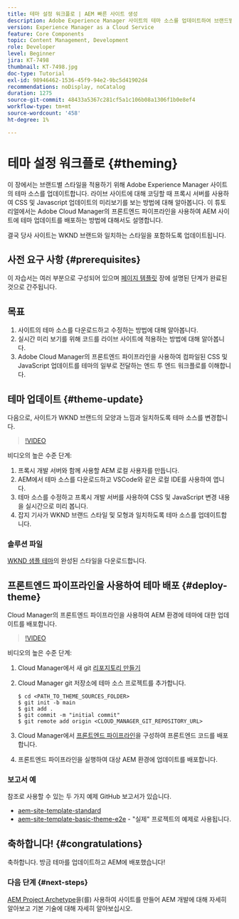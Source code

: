 ```yaml
---
title: 테마 설정 워크플로 | AEM 빠른 사이트 생성
description: Adobe Experience Manager 사이트의 테마 소스를 업데이트하여 브랜드별 스타일을 적용하는 방법에 대해 알아봅니다. 프록시 서버를 사용하여 CSS 및 Javascript 업데이트의 실시간 미리 보기를 보는 방법에 대해 알아봅니다. 이 튜토리얼에서는 Adobe Cloud Manager의 프론트엔드 파이프라인을 사용하여 AEM 사이트에 테마 업데이트를 배포하는 방법에 대해서도 설명합니다.
version: Experience Manager as a Cloud Service
feature: Core Components
topic: Content Management, Development
role: Developer
level: Beginner
jira: KT-7498
thumbnail: KT-7498.jpg
doc-type: Tutorial
exl-id: 98946462-1536-45f9-94e2-9bc5d41902d4
recommendations: noDisplay, noCatalog
duration: 1275
source-git-commit: 48433a5367c281cf5a1c106b08a1306f1b0e8ef4
workflow-type: tm+mt
source-wordcount: '458'
ht-degree: 1%

---
```


# 테마 설정 워크플로 {#theming}

이 장에서는 브랜드별 스타일을 적용하기 위해 Adobe Experience Manager 사이트의 테마 소스를 업데이트합니다. 라이브 사이트에 대해 코딩할 때 프록시 서버를 사용하여 CSS 및 Javascript 업데이트의 미리보기를 보는 방법에 대해 알아봅니다. 이 튜토리얼에서는 Adobe Cloud Manager의 프론트엔드 파이프라인을 사용하여 AEM 사이트에 테마 업데이트를 배포하는 방법에 대해서도 설명합니다.

결국 당사 사이트는 WKND 브랜드와 일치하는 스타일을 포함하도록 업데이트됩니다.

## 사전 요구 사항 {#prerequisites}

이 자습서는 여러 부분으로 구성되어 있으며 [페이지 템플릿](./page-templates.md) 장에 설명된 단계가 완료된 것으로 간주됩니다.

## 목표

1. 사이트의 테마 소스를 다운로드하고 수정하는 방법에 대해 알아봅니다.
1. 실시간 미리 보기를 위해 코드를 라이브 사이트에 적용하는 방법에 대해 알아봅니다.
1. Adobe Cloud Manager의 프론트엔드 파이프라인을 사용하여 컴파일된 CSS 및 JavaScript 업데이트를 테마의 일부로 전달하는 엔드 투 엔드 워크플로를 이해합니다.

## 테마 업데이트 {#theme-update}

다음으로, 사이트가 WKND 브랜드의 모양과 느낌과 일치하도록 테마 소스를 변경합니다.

>[!VIDEO](https://video.tv.adobe.com/v/3453627?quality=12&learn=on&captions=kor)

비디오의 높은 수준 단계:

1. 프록시 개발 서버와 함께 사용할 AEM 로컬 사용자를 만듭니다.
1. AEM에서 테마 소스를 다운로드하고 VSCode와 같은 로컬 IDE를 사용하여 엽니다.
1. 테마 소스를 수정하고 프록시 개발 서버를 사용하여 CSS 및 JavaScript 변경 내용을 실시간으로 미리 봅니다.
1. 잡지 기사가 WKND 브랜드 스타일 및 모형과 일치하도록 테마 소스를 업데이트합니다.

### 솔루션 파일

[WKND 샘플 테마](assets/theming/WKND-THEME-src-1.1.zip)의 완성된 스타일을 다운로드합니다.

## 프론트엔드 파이프라인을 사용하여 테마 배포 {#deploy-theme}

Cloud Manager의 프론트엔드 파이프라인을 사용하여 AEM 환경에 테마에 대한 업데이트를 배포합니다.

>[!VIDEO](https://video.tv.adobe.com/v/338722?quality=12&learn=on)

비디오의 높은 수준 단계:

1. Cloud Manager에서 새 git [리포지토리 만들기](https://experienceleague.adobe.com/docs/experience-manager-cloud-manager/using/managing-code/cloud-manager-repositories.html?lang=ko)
1. Cloud Manager git 저장소에 테마 소스 프로젝트를 추가합니다.

   ```shell
   $ cd <PATH_TO_THEME_SOURCES_FOLDER>
   $ git init -b main
   $ git add .
   $ git commit -m "initial commit"
   $ git remote add origin <CLOUD_MANAGER_GIT_REPOSITORY_URL>
   ```

1. Cloud Manager에서 [프론트엔드 파이프라인](https://experienceleague.adobe.com/docs/experience-manager-cloud-service/implementing/using-cloud-manager/cicd-pipelines/introduction-ci-cd-pipelines.html?lang=ko)을 구성하여 프론트엔드 코드를 배포합니다.
1. 프론트엔드 파이프라인을 실행하여 대상 AEM 환경에 업데이트를 배포합니다.

### 보고서 예

참조로 사용할 수 있는 두 가지 예제 GitHub 보고서가 있습니다.

* [aem-site-template-standard](https://github.com/adobe/aem-site-template-standard)
* [aem-site-template-basic-theme-e2e](https://github.com/adobe/aem-site-template-basic-theme-e2e) - &quot;실제&quot; 프로젝트의 예제로 사용됩니다.

## 축하합니다! {#congratulations}

축하합니다. 방금 테마를 업데이트하고 AEM에 배포했습니다!

### 다음 단계 {#next-steps}

[AEM Project Archetype](../project-archetype/overview.md)을(를) 사용하여 사이트를 만들어 AEM 개발에 대해 자세히 알아보고 기본 기술에 대해 자세히 알아보십시오.
